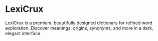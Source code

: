 # LexiCrux
LexiCrux is a premium, beautifully designed dictionary for refined word exploration. Discover meanings, origins, synonyms, and more in a dark, elegant interface.
